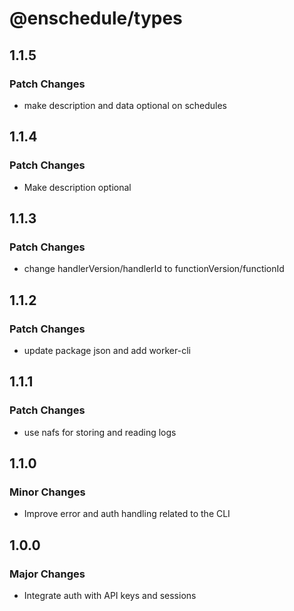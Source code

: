 # @enschedule/types

## 1.1.5

### Patch Changes

- make description and data optional on schedules

## 1.1.4

### Patch Changes

- Make description optional

## 1.1.3

### Patch Changes

- change handlerVersion/handlerId to functionVersion/functionId

## 1.1.2

### Patch Changes

- update package json and add worker-cli

## 1.1.1

### Patch Changes

- use nafs for storing and reading logs

## 1.1.0

### Minor Changes

- Improve error and auth handling related to the CLI

## 1.0.0

### Major Changes

- Integrate auth with API keys and sessions
